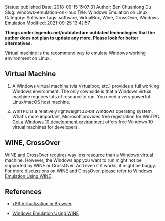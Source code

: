 Status: published
Date: 2018-09-15 15:07:31
Author: Ben Chuanlong Du
Slug: windows-emulation-on-linux
Title: Windows Emulation on Linux
Category: Software
Tags: software, VirtualBox, Wine, CrossOver, Windows Emulation
Modified: 2021-09-25 13:42:57

**Things under legendu.net/outdated are outdated technologies that the author does not plan to update any more. Please look for better alternatives.**

Virtual machine is the recommend way to emulate Windows working environment on Linux.

## Virtual Machine 

1. A Windows virtual machine (via Virtualbox, etc.)
    provides a full working Windows environment.
    The only downside is that
    a Windows virtual machine requires lots of resource to run. 
    You need a very powerful Linux/macOS host machine.
    
2. WinTPC is a relatively lightweight 32-bit Windows operating system.
    What's more important,
    Microsoft provides free registration for WinTPC.
    [Get a Windows 10 development environment](https://developer.microsoft.com/en-us/windows/downloads/virtual-machines/)
    offers free Windows 10 virtual machines for developers.

## WINE, CrossOver

WINE and CrossOver requires way less resource than a Windows virtual machine.
However, 
the Windows app you want to run might not be supported by WINE or CrossOver. 
And even if it works, 
it might be buggy. 
For more discussions on WINE and CrossOver,
please refer to
[Windows Emulation Using WINE](http://www.legendu.net/misc/blog/wine-tips)
.

## References 

- [x86 Virtualization in Browser](https://copy.sh/v86/)

- [Windows Emulation Using WINE](http://www.legendu.net/misc/blog/wine-tips)